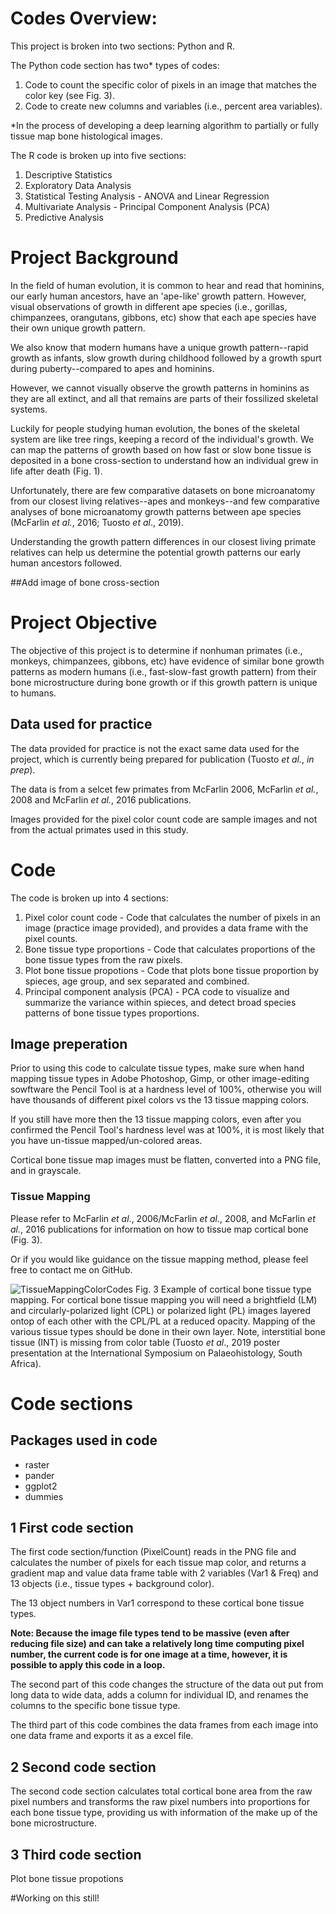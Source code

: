 # Codes Overview:

This project is broken into two sections: Python and R. 

The Python code section has two* types of codes:

1) Code to count the specific color of pixels in an image that matches the color key (see Fig. 3).
2) Code to create new columns and variables (i.e., percent area variables).

*In the process of developing a deep learning algorithm to partially or fully tissue map bone histological images. 

The R code is broken up into five sections:

1) Descriptive Statistics
2) Exploratory Data Analysis
3) Statistical Testing Analysis - ANOVA and Linear Regression
4) Multivariate Analysis - Principal Component Analysis (PCA)
5) Predictive Analysis

# Project Background 

In the field of human evolution, it is common to hear and read that hominins, our early human ancestors, have an 'ape-like' growth pattern. However, visual observations of growth in different ape species (i.e., gorillas, chimpanzees, orangutans, gibbons, etc) show that each ape species have their own unique growth pattern. 

We also know that modern humans have a unique growth pattern--rapid growth as infants, slow growth during childhood followed by a growth spurt during puberty--compared to apes and hominins. 

However, we cannot visually observe the growth patterns in hominins as they are all extinct, and all that remains are parts of their fossilized skeletal systems. 

Luckily for people studying human evolution, the bones of the skeletal system are like tree rings, keeping a record of the individual's growth. We can map the patterns of growth based on how fast or slow bone tissue is deposited in a bone cross-section to understand how an individual grew in life after death (Fig. 1).

Unfortunately, there are few comparative datasets on bone microanatomy from our closest living relatives--apes and monkeys--and few comparative analyses of bone microanatomy growth patterns between ape species (McFarlin *et al.*, 2016; Tuosto *et al*., 2019).  

Understanding the growth pattern differences in our closest living primate relatives can help us determine the potential growth patterns our early human ancestors followed.

##Add image of bone cross-section

# Project Objective
The objective of this project is to determine if nonhuman primates (i.e., monkeys, chimpanzees, gibbons, etc) have evidence of similar bone growth patterns as modern humans (i.e., fast-slow-fast growth pattern) from their bone microstructure during bone growth or if this growth pattern is unique to humans. 

## Data used for practice  
The data provided for practice is not the exact same data used for the project, which is currently being prepared for publication (Tuosto *et al.*, *in prep*). 

The data is from a selcet few primates from McFarlin 2006, McFarlin *et al.*, 2008 and McFarlin *et al.*, 2016 publications. 

Images provided for the pixel color count code are sample images and not from the actual primates used in this study. 

# Code
The code is broken up into 4 sections:

1. Pixel color count code - Code that calculates the number of pixels in an image (practice image provided), and provides a data frame with the pixel counts.
2. Bone tissue type proportions - Code that calculates proportions of the bone tissue types from the raw pixels. 
3. Plot bone tissue propotions - Code that plots bone tissue proportion by spieces, age group, and sex separated and combined. 
4. Principal component analysis (PCA) - PCA code to visualize and summarize the variance within spieces, and detect broad species patterns of bone tissue types proportions.

## Image preperation 
Prior to using this code to calculate tissue types, make sure when hand mapping tissue types in Adobe Photoshop, Gimp, or other image-editing sowftware the Pencil Tool is at a hardness level of 100%, otherwise you will have thousands of different pixel colors vs the 13 tissue mapping colors. 

If you still have more then the 13 tissue mapping colors, even after you confirmed the Pencil Tool's hardness level was at 100%, it is most likely that you have un-tissue mapped/un-colored areas. 

Cortical bone tissue map images must be flatten, converted into a PNG file, and in grayscale. 

### Tissue Mapping
Please refer to McFarlin *et al*., 2006/McFarlin *et al.*, 2008, and McFarlin *et al.*, 2016 publications for information on how to tissue map cortical bone (Fig. 3).

Or if you would like guidance on the tissue mapping method, please feel free to contact me on GitHub. 

![TissueMappingColorCodes](https://github.com/ktuosto/Cortical_bone_tissue_type_calculation/assets/49923281/433b407c-b49f-462d-84ab-e7fd762e6fc8)
Fig. 3 Example of cortical bone tissue type mapping. For cortical bone tissue mapping you will need a brightfield (LM) and circularly-polarized light (CPL) or polarized light (PL) images layered ontop of each other with the CPL/PL at a reduced opacity. Mapping of the various tissue types should be done in their own layer. Note, interstitial bone tissue (INT) is missing from color table (Tuosto *et al*., 2019 poster presentation at the International Symposium on Palaeohistology, South Africa).

# Code sections

## Packages used in code
- raster 
- pander
- ggplot2
- dummies

## 1 First code section
The first code section/function (PixelCount) reads in the PNG file and calculates the number of pixels for each tissue map color, and returns a gradient map and value data frame table with 2 variables (Var1 & Freq) and 13 objects (i.e., tissue types + background color).

The 13 object numbers in Var1 correspond to these cortical bone tissue types.

**Note: Because the image file types tend to be massive (even after reducing file size) and can take a relatively long time computing pixel number, the current code is for one image at a time, however, it is possible to apply this code in a loop.** 

The second part of this code changes the structure of the data out put from long data to wide data, adds a column for individual ID, and renames the columns to the specific bone tissue type. 

The third part of this code combines the data frames from each image into one data frame and exports it as a excel file. 

## 2 Second code section
The second code section calculates total cortical bone area from the raw pixel numbers and transforms the raw pixel numbers into proportions for each bone tissue type, providing us with information of the make up of the bone microstructure. 

## 3 Third code section
Plot bone tissue propotions

#Working on this still!
